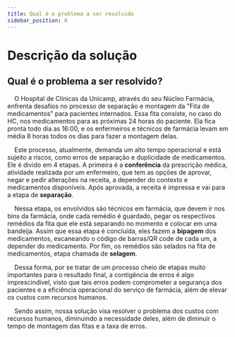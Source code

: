 ```yaml
---
title: Qual é o problema a ser resolvido
sidebar_position: 6
---
```


# Descrição da solução

## Qual é o problema a ser resolvido?

&nbsp;&nbsp;&nbsp;&nbsp;O Hospital de Clínicas da Unicamp, através do seu Núcleo Farmácia, enfrenta desafios no processo de separação e montagem da "Fita de medicamentos" para pacientes internados. Essa fita consiste, no caso do HC, nos medicamentos para as próximas 24 horas do paciente. Ela fica pronta todo dia as 16:00, e os enfermeiros e técnicos de farmácia levam em média 8 horas todos os dias para fazer a montagem delas. 
  
&nbsp;&nbsp;&nbsp;&nbsp;Este processo, atualmente, demanda um alto tempo operacional e está sujeito a riscos, como erros de separação e duplicidade de medicamentos. Ele é divido em 4 etapas. A primeira é a **conferência** da prescrição médica, atividade realizada por um enfermeiro, que tem as opções de aprovar, negar e pedir alterações na receita, a depender do contexto e medicamentos disponíveis. Após aprovada, a receita é impressa e vai para a etapa de **separação**.

&nbsp;&nbsp;&nbsp;&nbsp;Nessa etapa, os envolvidos são técnicos em farmácia, que devem ir nos bins da farmácia, onde cada remédio é guardado, pegar os respectivos remédios da fita que ele está separando no momento e colocar em uma bandeija. Assim que essa etapa é concluída, eles fazem a **bipagem** dos medicamentos, escaneando o código de barras/QR code de cada um, a depender do medicamento. Por fim, os remédios são selados na fita de medicamentos, etapa chamada de **selagem**.

&nbsp;&nbsp;&nbsp;&nbsp;Dessa forma, por se tratar de um processo cheio de etapas muito importantes para o resultado final, a contigência de erros é algo imprescindível, visto que tais erros podem comprometer a segurança dos pacientes e a eficiência operacional do serviço de farmácia, além de elevar os custos com recursos humanos.

&nbsp;&nbsp;&nbsp;&nbsp;Sendo assim, nossa solução visa resolver o problema dos custos com recursos humanos, diminuindo a necessidade deles, além de diminuir o tempo de montagem das fitas e a taxa de erros.

